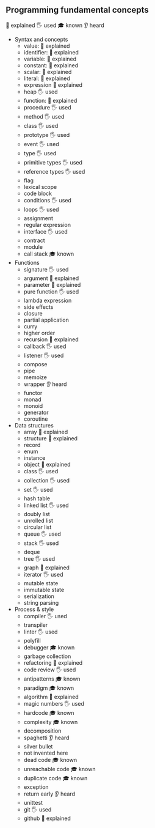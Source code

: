 ## Programming fundamental concepts
🙋 explained
🖐️ used
🎓 known
👂 heard
- Syntax and concepts
  - value: 🙋 explained
  - identifier: 🙋 explained
  - variable: 🙋 explained
  - constant: 🙋 explained
  - scalar: 🙋 explained
  - literal: 🙋 explained
  - expression 🙋 explained
  - heap 🖐️ used
  - function: 🙋 explained
  - procedure ️🖐️ used
  - method 🖐️ used
  - class 🖐️ used
  - prototype 🖐️ used
  - event 🖐️ used
  - type 🖐️ used
  - primitive types 🖐️ used
  - reference types 🖐️ used
  - flag
  - lexical scope
  - code block
  - conditions 🖐️ used
  - loops 🖐️ used
  - assignment
  - regular expression
  - interface 🖐️ used
  - contract
  - module
  - call stack 🎓 known
- Functions
  - signature 🖐️ used
  - argument 🙋 explained
  - parameter 🙋 explained
  - pure function 🖐️ used
  - lambda expression
  - side effects
  - closure
  - partial application
  - curry
  - higher order
  - recursion 🙋 explained
  - callback 🖐️ used
  - listener 🖐️ used
  - compose
  - pipe
  - memoize
  - wrapper 👂 heard
  - functor
  - monad
  - monoid
  - generator
  - coroutine
- Data structures
  - array 🙋 explained
  - structure 🙋 explained
  - record
  - enum
  - instance
  - object 🙋 explained
  - class 🖐️ used
  - collection 🖐️ used
  - set 🖐️ used
  - hash table
  - linked list 🖐️ used
  - doubly list
  - unrolled list
  - circular list
  - queue 🖐️ used
  - stack 🖐️ used
  - deque 
  - tree 🖐️ used
  - graph 🙋 explained
  - iterator 🖐️ used
  - mutable state
  - immutable state
  - serialization
  - string parsing
- Process & style
  - compiler 🖐️ used
  - transpiler
  - linter 🖐️ used
  - polyfill
  - debugger 🎓 known
  - garbage collection
  - refactoring 🙋 explained
  - code review 🖐️ used
  - antipatterns 🎓 known
  - paradigm 🎓 known
  - algorithm 🙋 explained
  - magic numbers 🖐️ used
  - hardcode 🎓 known
  - complexity 🎓 known
  - decomposition
  - spaghetti 👂 heard
  - silver bullet
  - not invented here
  - dead code 🎓 known
  - unreachable code 🎓 known
  - duplicate code 🎓 known
  - exception
  - return early 👂 heard
  - unittest
  - git 🖐️ used
  - github 🙋 explained
